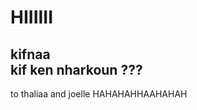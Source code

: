  <h1> HIIIIII <br> </h1>
<h2> kifnaa  <br>
 kif ken nharkoun ??? </h2>
 to thaliaa and joelle HAHAHAHHAAHAHAH
